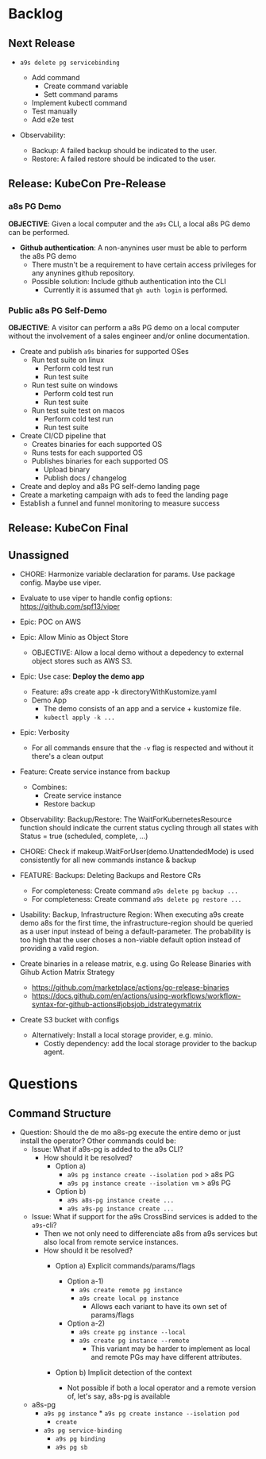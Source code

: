 # Backlog


## Next Release
  

* `a9s delete pg servicebinding`
    * Add command
        * Create command variable
        * Sett command params
    * Implement kubectl command
    * Test manually
    * Add e2e test

* Observability:
    * Backup: A failed backup should be indicated to the user.
    * Restore: A failed restore should be indicated to the user.

## Release: KubeCon Pre-Release

### a8s PG Demo
**OBJECTIVE**: Given a local computer and the `a9s` CLI, a local a8s PG demo can be performed.

* **Github authentication**: A non-anynines user must be able to perform the a8s PG demo
    * There mustn't be a requirement to have certain access privileges for any anynines github repository.
    * Possible solution: Include github authentication into the CLI
        * Currently it is assumed that `gh auth login` is performed.

### Public a8s PG Self-Demo
**OBJECTIVE**: A visitor can perform a a8s PG demo on a local computer without the involvement of a sales engineer and/or online documentation.

* Create and publish `a9s` binaries for supported OSes
    * Run test suite on linux
        * Perform cold test run
        * Run test suite
    * Run test suite on windows
        * Perform cold test run
        * Run test suite
    * Run test suite test on macos
        * Perform cold test run
        * Run test suite
* Create CI/CD pipeline that
    * Creates binaries for each supported OS
    * Runs tests for each supported OS
    * Publishes binaries for each supported OS
        * Upload binary
        * Publish docs / changelog
* Create and deploy and a8s PG self-demo landing page
* Create a marketing campaign with ads to feed the landing page
* Establish a funnel and funnel monitoring to measure success

## Release: KubeCon Final

## Unassigned

* CHORE: Harmonize variable declaration for params. Use package config. Maybe use viper.
* Evaluate to use viper to handle config options: https://github.com/spf13/viper

* Epic: POC on AWS
* Epic: Allow Minio as Object Store
    * OBJECTIVE: Allow a local demo without a depedency to external object stores such as AWS S3.

* Epic: Use case: **Deploy the demo app**
    * Feature: a9s create app -k directoryWithKustomize.yaml
    * Demo App
        * The demo consists of an app and a service + kustomize file.
        * `kubectl apply -k ...`

* Epic: Verbosity
    * For all commands ensure that the `-v` flag is respected and without it there's a clean output

* Feature: Create service instance from backup
    * Combines:
        * Create service instance
        * Restore backup

* Observability: Backup/Restore: The WaitForKubernetesResource function should indicate the current status cycling through all states with Status = true (scheduled, complete, ...)


* CHORE: Check if makeup.WaitForUser(demo.UnattendedMode) is used consistently for all new commands instance & backup

* FEATURE: Backups: Deleting Backups and Restore CRs
    * For completeness: Create command `a9s delete pg backup ...`
    * For completeness: Create command `a9s delete pg restore ...`

* Usability: Backup, Infrastructure Region: When executing a9s create demo a8s for the first time, the infrastructure-region should be queried as a user input instead of being a default-parameter. The probability is too high that the user choses a non-viable default option instead of providing a valid region.

* Create binaries in a release matrix, e.g. using Go Release Binaries with Gihub Action Matrix Strategy
    * https://github.com/marketplace/actions/go-release-binaries
    * https://docs.github.com/en/actions/using-workflows/workflow-syntax-for-github-actions#jobsjob_idstrategymatrix

* Create S3 bucket with configs
    * Alternatively: Install a local storage provider, e.g. minio.
        * Costly dependency: add the local storage provider to the backup agent.


# Questions

## Command Structure
* Question: Should the de   mo a8s-pg execute the entire demo or just install the operator? Other commands could be: 
    * Issue: What if a9s-pg is added to the a9s CLI?
        * How should it be resolved?
            * Option a)
                * `a9s pg instance create --isolation pod` > a8s PG
                * `a9s pg instance create --isolation vm` > a9s PG
            * Option b)
                * `a9s a8s-pg instance create ...`
                * `a9s a9s-pg instance create ...`
    * Issue: What if support for the a9s CrossBind services is added to the `a9s`-cli?
        * Then we not only need to differenciate a8s from a9s services but also local from remote service instances.
        * How should it be resolved?
            * Option a) Explicit commands/params/flags
                * Option a-1)
                    * `a9s create remote pg instance`
                    * `a9s create local pg instance`
                        * Allows each variant to have its own set of params/flags
                * Option a-2)
                    * `a9s create pg instance --local`
                    * `a9s create pg instance --remote`
                        * This variant may be harder to implement as local and remote PGs may have different attributes.

            * Option b) Implicit detection of the context
                * Not possible if both a local operator and a remote version of, let's say, a8s-pg is available
    * a8s-pg  
        * `a9s pg instance`
                * `a9s pg create instance --isolation pod`
            * `create`
        * `a9s pg service-binding`
            * `a9s pg binding` 
            * `a9s pg sb`

